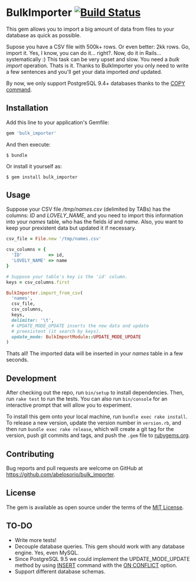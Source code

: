 # BulkImporter [![Build Status](https://travis-ci.org/abelosorio/bulk_importer.svg?branch=master)](https://travis-ci.org/abelosorio/bulk_importer)


This gem allows you to import a big amount of data from files to your database as quick as possible.

Supose you have a CSV file with 500k+ rows. Or even better: 2kk rows. Go, import it. Yes, I know, you can do it... right?. Now, do it in Rails... systematically :)
This task can be very upset and slow. You need a _bulk import_ operation. Thats is it. Thanks to BulkImporter you only need to write a few sentences and you'll get your data imported _and_ updated.

By now, we only support PostgreSQL 9.4+ databases thanks to the [COPY command](https://www.postgresql.org/docs/9.4/static/sql-copy.html).

## Installation

Add this line to your application's Gemfile:

```ruby
gem 'bulk_importer'
```

And then execute:

    $ bundle

Or install it yourself as:

    $ gem install bulk_importer

## Usage

Suppose your CSV file _/tmp/names.csv_ (delimited by TABs) has the columns: _ID_ and _LOVELY_NAME_, and you need to import this information into your _names_ table, who has the fields _id_ and _name_.
Also, you want to keep your prexistent data but updated it if necessary.

```ruby
csv_file = File.new '/tmp/names.csv'

csv_columns = {
  'ID'          => id,
  'LOVELY_NAME' => name
}

# Suppose your table's key is the 'id' column.
keys = csv_columns.first

BulkImporter.import_from_csv(
  'names',
  csv_file,
  csv_columns,
  keys,
  delimiter: '\t',
  # UPDATE_MODE_UPDATE inserts the new data and update
  # preexistent (it search by keys).
  update_mode: BulkImportModule::UPDATE_MODE_UPDATE
)
```

Thats all! The imported data will be inserted in your _names_ table in a few seconds.


## Development

After checking out the repo, run `bin/setup` to install dependencies. Then, run `rake test` to run the tests. You can also run `bin/console` for an interactive prompt that will allow you to experiment.

To install this gem onto your local machine, run `bundle exec rake install`. To release a new version, update the version number in `version.rb`, and then run `bundle exec rake release`, which will create a git tag for the version, push git commits and tags, and push the `.gem` file to [rubygems.org](https://rubygems.org).

## Contributing

Bug reports and pull requests are welcome on GitHub at https://github.com/abelosorio/bulk_importer.


## License

The gem is available as open source under the terms of the [MIT License](http://opensource.org/licenses/MIT).

## TO-DO

* Write more tests!
* Decouple database queries. This gem should work with any database engine. Yes, even MySQL.
* Since PostgreSQL 9.5 we could implement the UPDATE_MODE_UPDATE method by using [INSERT](https://www.postgresql.org/docs/9.5/static/sql-insert.html) command with the [ON CONFLICT](https://www.postgresql.org/docs/9.5/static/sql-insert.html#SQL-ON-CONFLICT) option.
* Support different database schemas.
